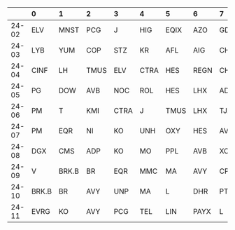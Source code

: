 |       | 0     | 1     | 2    | 3    | 4    | 5    | 6    | 7   | 8   | 9    |
|:------|:------|:------|:-----|:-----|:-----|:-----|:-----|:----|:----|:-----|
| 24-02 | ELV   | MNST  | PCG  | J    | HIG  | EQIX | AZO  | GD  | WMT | WELL |
| 24-03 | LYB   | YUM   | COP  | STZ  | KR   | AFL  | AIG  | CHD | GD  | AZO  |
| 24-04 | CINF  | LH    | TMUS | ELV  | CTRA | HES  | REGN | CHD | SNA | GD   |
| 24-05 | PG    | DOW   | AVB  | NOC  | ROL  | HES  | LHX  | ADP | CHD | MRK  |
| 24-06 | PM    | T     | KMI  | CTRA | J    | TMUS | LHX  | TJX | WMT | WELL |
| 24-07 | PM    | EQR   | NI   | KO   | UNH  | OXY  | HES  | AVB | T   | TYL  |
| 24-08 | DGX   | CMS   | ADP  | KO   | MO   | PPL  | AVB  | XOM | V   | NI   |
| 24-09 | V     | BRK.B | BR   | EQR  | MMC  | MA   | AVY  | CPB | CMS | DTE  |
| 24-10 | BRK.B | BR    | AVY  | UNP  | MA   | L    | DHR  | PTC | LIN | KO   |
| 24-11 | EVRG  | KO    | AVY  | PCG  | TEL  | LIN  | PAYX | L   | GD  | COR  |